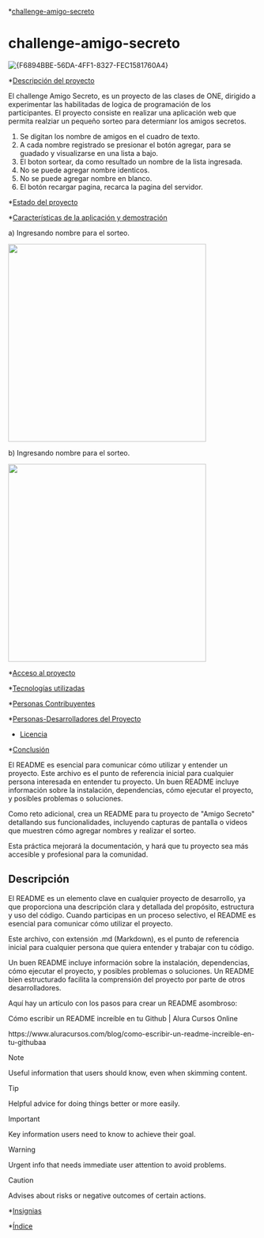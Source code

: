*[challenge-amigo-secreto](#challenge-amigo-secreto)

# challenge-amigo-secreto
![{F6894BBE-56DA-4FF1-8327-FEC1581760A4}](https://github.com/user-attachments/assets/61a85085-3f5c-4092-a088-756b45d236c1)

*[Descripción del proyecto](#descripción-del-proyecto)

El challenge Amigo Secreto, es un proyecto de las clases de ONE, dirigido a experimentar las habilitadas de logica de programación de los participantes.
El proyecto consiste en realizar una aplicación web que permita realziar un pequeño sorteo para determianr los amigos secretos.
1) Se digitan los nombre de amigos en el cuadro de texto.
2) A cada nombre registrado se presionar el botón agregar, para se guadado y visualizarse en una lista a bajo.
3) El boton sortear, da como resultado un nombre de la lista ingresada.
4) No se puede agregar nombre identicos.
5) No se puede agregar nombre en blanco.
6) El botón  recargar pagina, recarca la pagina del servidor.

*[Estado del proyecto](#Estado-del-proyecto)

*[Características de la aplicación y demostración](#Características-de-la-aplicación-y-demostración)

a) Ingresando nombre para el sorteo.

<img src ="https://github.com/user-attachments/assets/609637e5-5982-48b0-b042-7dfec4267601" width="400" height="400"/>

b) Ingresando nombre para el sorteo.

<img src="https://github.com/user-attachments/assets/d8e70719-a7cd-4e4a-84c5-6e3320096c06" width="400" heigth="400"/>

*[Acceso al proyecto](#acceso-proyecto)

*[Tecnologías utilizadas](#tecnologías-utilizadas)

*[Personas Contribuyentes](#personas-contribuyentes)

*[Personas-Desarrolladores del Proyecto](#personas-desarrolladores)

* [Licencia](#licencia)

*[Conclusión](#conclusión)

El README es esencial para comunicar cómo utilizar y entender un proyecto.
Este archivo es el punto de referencia inicial para cualquier persona interesada en entender tu proyecto.
Un buen README incluye 
información sobre la instalación, 
dependencias, 
cómo ejecutar el proyecto, y
posibles problemas o soluciones.

Como reto adicional, crea un README para tu proyecto de "Amigo Secreto" 
detallando sus funcionalidades,
incluyendo capturas de pantalla o videos que muestren cómo agregar nombres y realizar el sorteo. 

Esta práctica mejorará la documentación, y hará que tu proyecto sea más accesible y profesional para la comunidad.

## Descripción
El README es un elemento clave en cualquier proyecto de desarrollo, ya que proporciona una descripción clara y detallada del propósito, estructura y uso del código. Cuando participas en un proceso selectivo, el README es esencial para comunicar cómo utilizar el proyecto.

Este archivo, con extensión .md (Markdown), es el punto de referencia inicial para cualquier persona que quiera entender y trabajar con tu código.

Un buen README incluye información sobre la instalación, dependencias, cómo ejecutar el proyecto, y posibles problemas o soluciones. Un README bien estructurado facilita la comprensión del proyecto por parte de otros desarrolladores.

Aquí hay un artículo con los pasos para crear un README asombroso:

 

Cómo escribir un README increíble en tu Github | Alura Cursos Online
<link>https://www.aluracursos.com/blog/como-escribir-un-readme-increible-en-tu-github</link>aa




> [!NOTE]
> Useful information that users should know, even when skimming content.

> [!TIP]
> Helpful advice for doing things better or more easily.

> [!IMPORTANT]
> Key information users need to know to achieve their goal.

> [!WARNING]
> Urgent info that needs immediate user attention to avoid problems.

> [!CAUTION]
> Advises about risks or negative outcomes of certain actions.


*[Insignias](#insignias)

*[Índice](#índice)
